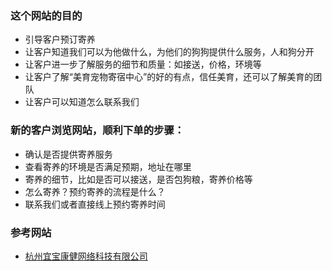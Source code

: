### 这个网站的目的
* 引导客户预订寄养
* 让客户知道我们可以为他做什么，为他们的狗狗提供什么服务，人和狗分开
* 让客户进一步了解服务的细节和质量：如接送，价格，环境等
* 让客户了解“美育宠物寄宿中心”的好的有点，信任美育，还可以了解美育的团队
* 让客户可以知道怎么联系我们

### 新的客户浏览网站，顺利下单的步骤：
* 确认是否提供寄养服务
* 查看寄养的环境是否满足预期，地址在哪里
* 寄养的细节，比如是否可以接送，是否包狗粮，寄养价格等
* 怎么寄养？预约寄养的流程是什么？
* 联系我们或者直接线上预约寄养时间

### 参考网站
* [杭州宜宝康健网络科技有限公司](http://www.120yibao.com/)
